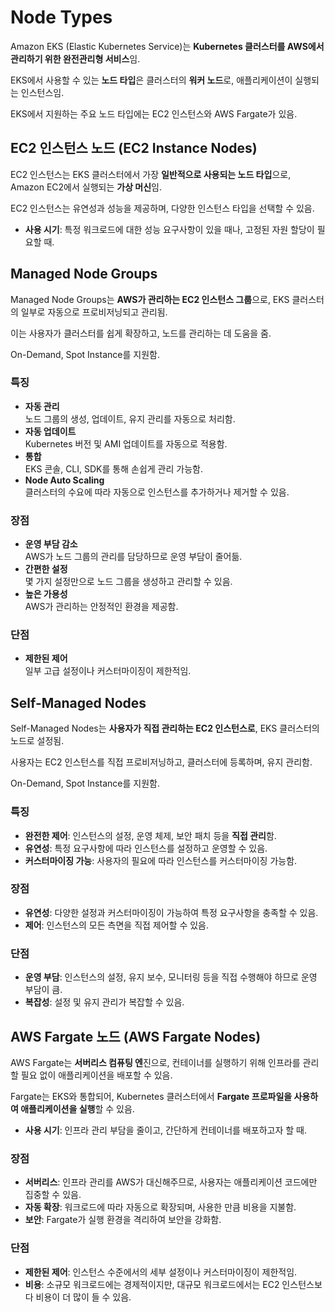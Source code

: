 # Node Types

Amazon EKS (Elastic Kubernetes Service)는 **Kubernetes 클러스터를 AWS에서 관리하기 위한 완전관리형 서비스**임.  

EKS에서 사용할 수 있는 **노드 타입**은 클러스터의 **워커 노드**로, 애플리케이션이 실행되는 인스턴스임.  

EKS에서 지원하는 주요 노드 타입에는 EC2 인스턴스와 AWS Fargate가 있음.

## EC2 인스턴스 노드 (EC2 Instance Nodes)

EC2 인스턴스는 EKS 클러스터에서 가장 **일반적으로 사용되는 노드 타입**으로, Amazon EC2에서 실행되는 **가상 머신**임.  

EC2 인스턴스는 유연성과 성능을 제공하며, 다양한 인스턴스 타입을 선택할 수 있음.

* **사용 시기**: 특정 워크로드에 대한 성능 요구사항이 있을 때나, 고정된 자원 할당이 필요할 때.

## Managed Node Groups

Managed Node Groups는 **AWS가 관리하는 EC2 인스턴스 그룹**으로, EKS 클러스터의 일부로 자동으로 프로비저닝되고 관리됨.  

이는 사용자가 클러스터를 쉽게 확장하고, 노드를 관리하는 데 도움을 줌.

On-Demand, Spot Instance를 지원함.

### 특징

* **자동 관리**  
노드 그룹의 생성, 업데이트, 유지 관리를 자동으로 처리함.
* **자동 업데이트**  
Kubernetes 버전 및 AMI 업데이트를 자동으로 적용함.
* **통합**  
EKS 콘솔, CLI, SDK를 통해 손쉽게 관리 가능함.
* **Node Auto Scaling**  
클러스터의 수요에 따라 자동으로 인스턴스를 추가하거나 제거할 수 있음.

### 장점

* **운영 부담 감소**  
AWS가 노드 그룹의 관리를 담당하므로 운영 부담이 줄어듦.
* **간편한 설정**  
몇 가지 설정만으로 노드 그룹을 생성하고 관리할 수 있음.
* **높은 가용성**  
AWS가 관리하는 안정적인 환경을 제공함.

### 단점

* **제한된 제어**  
일부 고급 설정이나 커스터마이징이 제한적임.

## Self-Managed Nodes

Self-Managed Nodes는 **사용자가 직접 관리하는 EC2 인스턴스로**, EKS 클러스터의 노드로 설정됨.  

사용자는 EC2 인스턴스를 직접 프로비저닝하고, 클러스터에 등록하며, 유지 관리함.

On-Demand, Spot Instance를 지원함.

### 특징

* **완전한 제어**: 인스턴스의 설정, 운영 체제, 보안 패치 등을 **직접 관리**함.
* **유연성**: 특정 요구사항에 따라 인스턴스를 설정하고 운영할 수 있음.
* **커스터마이징 가능**: 사용자의 필요에 따라 인스턴스를 커스터마이징 가능함.

### 장점

* **유연성**: 다양한 설정과 커스터마이징이 가능하여 특정 요구사항을 충족할 수 있음.
* **제어**: 인스턴스의 모든 측면을 직접 제어할 수 있음.

### 단점

* **운영 부담**: 인스턴스의 설정, 유지 보수, 모니터링 등을 직접 수행해야 하므로 운영 부담이 큼.
* **복잡성**: 설정 및 유지 관리가 복잡할 수 있음.

## AWS Fargate 노드 (AWS Fargate Nodes)

AWS Fargate는 **서버리스 컴퓨팅 엔**진으로, 컨테이너를 실행하기 위해 인프라를 관리할 필요 없이 애플리케이션을 배포할 수 있음.  

Fargate는 EKS와 통합되어, Kubernetes 클러스터에서 **Fargate 프로파일을 사용하여 애플리케이션을 실행**할 수 있음.

* **사용 시기**: 인프라 관리 부담을 줄이고, 간단하게 컨테이너를 배포하고자 할 때.

### 장점
* **서버리스**: 인프라 관리를 AWS가 대신해주므로, 사용자는 애플리케이션 코드에만 집중할 수 있음.
* **자동 확장**: 워크로드에 따라 자동으로 확장되며, 사용한 만큼 비용을 지불함.
* **보안**: Fargate가 실행 환경을 격리하여 보안을 강화함.

### 단점
* **제한된 제어**: 인스턴스 수준에서의 세부 설정이나 커스터마이징이 제한적임.
* **비용**: 소규모 워크로드에는 경제적이지만, 대규모 워크로드에서는 EC2 인스턴스보다 비용이 더 많이 들 수 있음.